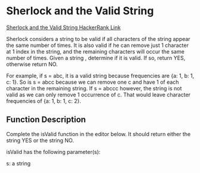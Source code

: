 Sherlock and the Valid String
===============================

[Sherlock and the Valid String HackerRank Link](https://www.hackerrank.com/challenges/sherlock-and-valid-string/problem?h_l=interview&playlist_slugs%5B%5D=interview-preparation-kit&playlist_slugs%5B%5D=strings)

Sherlock considers a string to be valid if all characters of the string appear the 
same number of times. It is also valid if he can remove just 1 character at 1 index 
in the string, and the remaining characters will occur the same number of times. 
Given a string , determine if it is valid. If so, return YES, otherwise return NO.

For example, if s = abc, it is a valid string because frequencies are 
{a: 1, b: 1, c: 1}. So is s = abcc because we can remove one c and have 
1 of each character in the remaining string. If s = abccc however, the 
string is not valid as we can only remove 1 occurrence of c. That would 
leave character frequencies of {a: 1, b: 1, c: 2}.

Function Description
---------------------

Complete the isValid function in the editor below. It should return either 
the string YES or the string NO.

isValid has the following parameter(s):

s: a string
